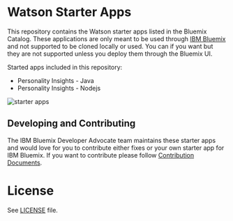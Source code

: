 # Watson Starter Apps
This repository contains the Watson starter apps listed in the Bluemix Catalog. These applications are only meant to be used through [IBM Bluemix][bluemix] and not supported to be cloned locally or used. You can if you want but they are not supported unless you deploy them through the Bluemix UI.

Started apps included in this repository:
 * Personality Insights - Java
 * Personality Insights - Nodejs  

![starter apps](http://s17.postimg.org/bqcusezfj/Screen_Shot_2015_07_03_at_5_28_11_PM.png)

## Developing and Contributing

The IBM Bluemix Developer Advocate team maintains these starter apps and would love for you to contribute either fixes or your own starter app for IBM Bluemix. If you want to contribute please follow [Contribution Documents](CONTRIBUTING.md).

# License

See [LICENSE](LICENSE) file.

[bluemix]: https://console.ng.bluemix.net/
